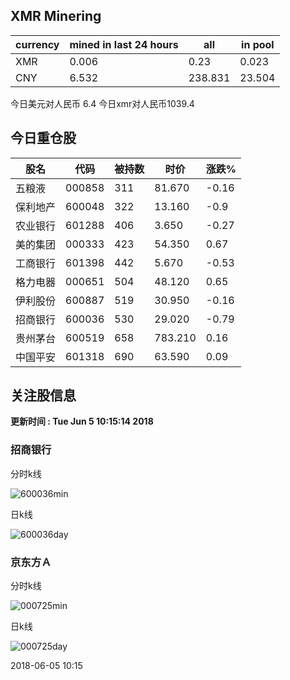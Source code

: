 ## XMR Minering

|currency|mined in last 24 hours|all|in pool|
|---|---|---|---|
|XMR|0.006|0.23|0.023|
|CNY|6.532|238.831|23.504|

今日美元对人民币 6.4	今日xmr对人民币1039.4


## 今日重仓股 

|股名|代码|被持数|时价|涨跌%|
|---|---|---|---|---|
|五粮液|000858|311|81.670|-0.16|
|保利地产|600048|322|13.160|-0.9|
|农业银行|601288|406|3.650|-0.27|
|美的集团|000333|423|54.350|0.67|
|工商银行|601398|442|5.670|-0.53|
|格力电器|000651|504|48.120|0.65|
|伊利股份|600887|519|30.950|-0.16|
|招商银行|600036|530|29.020|-0.79|
|贵州茅台|600519|658|783.210|0.16|
|中国平安|601318|690|63.590|0.09|

## 关注股信息
**更新时间 : Tue Jun  5 10:15:14 2018**
### 招商银行 
分时k线

![600036min](http://image.sinajs.cn/newchart/min/n/sh600036.gif)

日k线

![600036day](http://image.sinajs.cn/newchart/daily/n/sh600036.gif)

### 京东方Ａ 
分时k线

![000725min](http://image.sinajs.cn/newchart/min/n/sz000725.gif)

日k线

![000725day](http://image.sinajs.cn/newchart/daily/n/sz000725.gif)

2018-06-05 10:15
